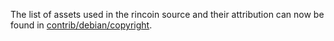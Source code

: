 The list of assets used in the rincoin source and their attribution can now be found in [contrib/debian/copyright](../contrib/debian/copyright).
